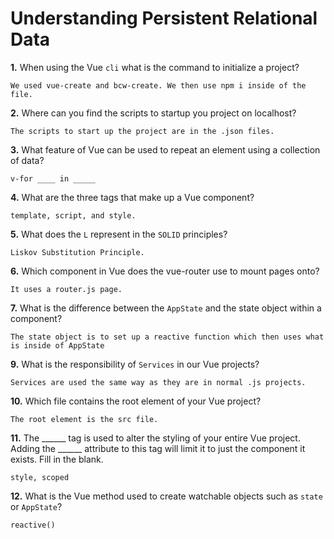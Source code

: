 # Understanding Persistent Relational Data

**1.** When using the Vue `cli` what is the command to initialize a project?
<!-- enter you answer in the space below -->
```
We used vue-create and bcw-create. We then use npm i inside of the file. 
```
**2.** Where can you find the scripts to startup you project on localhost?
<!-- enter you answer in the space below -->
```
The scripts to start up the project are in the .json files. 
```
**3.** What feature of Vue can be used to repeat an element using a collection of data?
<!-- enter you answer in the space below -->
```
v-for ____ in _____
```
**4.** What are the three tags that make up a Vue component?
<!-- enter you answer in the space below -->
```
template, script, and style. 
```
**5.** What does the `L` represent in the `SOLID` principles?
<!-- enter you answer in the space below -->
```
Liskov Substitution Principle. 
```
**6.** Which component in Vue does the vue-router use to mount pages onto?
<!-- enter you answer in the space below -->
```
It uses a router.js page. 

```
**7.** What is the difference between the `AppState` and the state object within a component?
<!-- enter you answer in the space below -->
```
The state object is to set up a reactive function which then uses what is inside of AppState

```
**9.** What is the responsibility of `Services` in our Vue projects?
<!-- enter you answer in the space below -->
```
Services are used the same way as they are in normal .js projects. 
```
**10.** Which file contains the root element of your Vue project?
<!-- enter you answer in the space below -->
```
The root element is the src file. 

```
**11.** The ______ tag is used to alter the styling of your entire Vue project.  Adding the ______ attribute to this tag will limit it to just the component it exists.  Fill in the blank.
<!-- enter you answer in the space below -->
```
style, scoped
```
**12.** What is the Vue method used to create watchable objects such as `state` or `AppState`?
<!-- enter you answer in the space below -->
```
reactive()
```